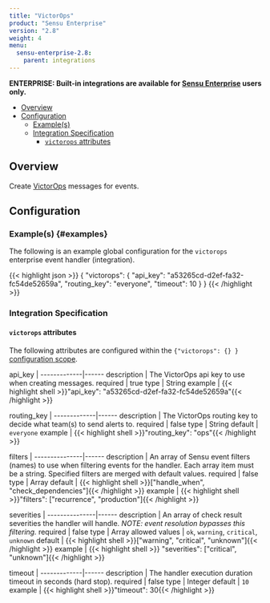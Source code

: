 ```yaml
---
title: "VictorOps"
product: "Sensu Enterprise"
version: "2.8"
weight: 4
menu:
  sensu-enterprise-2.8:
    parent: integrations
---
```

**ENTERPRISE: Built-in integrations are available for [Sensu Enterprise][1]
users only.**

- [Overview](#overview)
- [Configuration](#configuration)
  - [Example(s)](#examples)
  - [Integration Specification](#integration-specification)
    - [`victorops` attributes](#victorops-attributes)

## Overview

Create [VictorOps][2] messages for events.

## Configuration

### Example(s) {#examples}

The following is an example global configuration for the `victorops` enterprise
event handler (integration).

{{< highlight json >}}
{
  "victorops": {
    "api_key": "a53265cd-d2ef-fa32-fc54de52659a",
    "routing_key": "everyone",
    "timeout": 10
  }
}
{{< /highlight >}}

### Integration Specification

#### `victorops` attributes

The following attributes are configured within the `{"victorops": {} }`
[configuration scope][3].

api_key      | 
-------------|------
description  | The VictorOps api key to use when creating messages.
required     | true
type         | String
example      | {{< highlight shell >}}"api_key": "a53265cd-d2ef-fa32-fc54de52659a"{{< /highlight >}}

routing_key  | 
-------------|------
description  | The VictorOps routing key to decide what team(s) to send alerts to.
required     | false
type         | String
default      | `everyone`
example      | {{< highlight shell >}}"routing_key": "ops"{{< /highlight >}}

filters        | 
---------------|------
description    | An array of Sensu event filters (names) to use when filtering events for the handler. Each array item must be a string. Specified filters are merged with default values.
required       | false
type           | Array
default        | {{< highlight shell >}}["handle_when", "check_dependencies"]{{< /highlight >}}
example        | {{< highlight shell >}}"filters": ["recurrence", "production"]{{< /highlight >}}

severities     | 
---------------|------
description    | An array of check result severities the handler will handle. _NOTE: event resolution bypasses this filtering._
required       | false
type           | Array
allowed values | `ok`, `warning`, `critical`, `unknown`
default        | {{< highlight shell >}}["warning", "critical", "unknown"]{{< /highlight >}}
example        | {{< highlight shell >}} "severities": ["critical", "unknown"]{{< /highlight >}}

timeout      | 
-------------|------
description  | The handler execution duration timeout in seconds (hard stop).
required     | false
type         | Integer
default      | `10`
example      | {{< highlight shell >}}"timeout": 30{{< /highlight >}}

[?]:  #
[1]:  /sensu-enterprise
[2]:  https://victorops.com?ref=sensu-enterprise
[3]:  /sensu-core/1.2/reference/configuration#configuration-scopes
